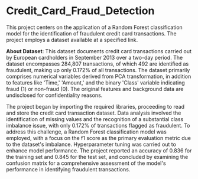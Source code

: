 # Credit_Card_Fraud_Detection
This project centers on the application of a Random Forest classification model for the identification of fraudulent credit card transactions. The project employs a dataset available at a specified link.

__About Dataset__: This dataset documents credit card transactions carried out by European cardholders in September 2013 over a two-day period. The dataset encompasses 284,807 transactions, of which 492 are identified as fraudulent, making up only 0.172% of all transactions. The dataset primarily comprises numerical variables derived from PCA transformation, in addition to features like 'Time,' 'Amount,' and the binary 'Class' variable indicating fraud (1) or non-fraud (0). The original features and background data are undisclosed for confidentiality reasons.

The project began by importing the required libraries, proceeding to read and store the credit card transaction dataset. Data analysis involved the identification of missing values and the recognition of a substantial class imbalance issue, with only 0.172% of transactions flagged as fraudulent. To address this challenge, a Random Forest classification model was employed, with a focus on the f1 score as the primary evaluation metric due to the dataset's imbalance. Hyperparameter tuning was carried out to enhance model performance. The project reported an accuracy of 0.836 for the training set and 0.845 for the test set, and concluded by examining the confusion matrix for a comprehensive assessment of the model's performance in identifying fraudulent transactions.

